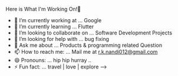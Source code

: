 Here is What I'm Working On!👋


- 🔭 I’m currently working at ... Google
- 🌱 I’m currently learning ... Flutter
- 👯 I’m looking to collaborate on ... Software Development Projects
- 🤔 I’m looking for help with ... bug fixing
- 💬 Ask me about ... Products & programming related Question
- 📫 How to reach me: ... Mail me at r.k.nandi012@gmail.com
- 😄 Pronouns: ... hip hip hurray ..
- ⚡ Fun fact: ... travel | love | explore 
-->